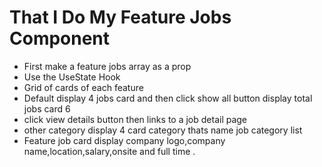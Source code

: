 # That I Do My Feature Jobs Component
* First make a feature jobs array as a prop
* Use the UseState Hook 
* Grid of cards of each feature
* Default display 4 jobs card and then click show all button display total jobs card 6
* click view details button then links to a job detail page
* other category display 4 card category thats name job category list
* Feature job card display company logo,company name,location,salary,onsite and full time .